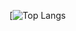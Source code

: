 [![Top Langs]([https://github-readme-stats.vercel.app/api/top-langs/?username=anuraghazra&exclude_repo=github-readme-stats,anuraghazra.github.io])
